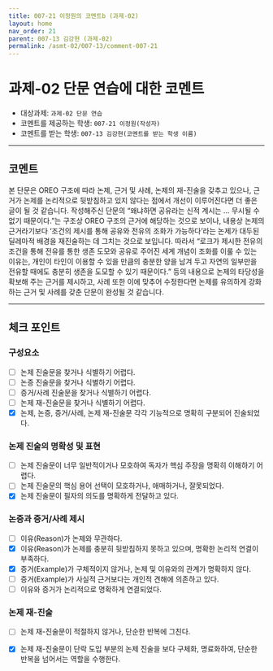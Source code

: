 ```yaml
---
title: 007-21 이정원의 코멘트b (과제-02) 
layout: home
nav_order: 21
parent: 007-13 김강현 (과제-02)
permalink: /asmt-02/007-13/comment-007-21
---
```


# 과제-02 단문 연습에 대한 코멘트

- 대상과제: `과제-02 단문 연습`
- 코멘트를 제공하는 학생: `007-21 이정원(작성자)` 
- 코멘트를 받는 학생: `007-13 김강현(코멘트를 받는 학생 이름)` 

---

## 코멘트
본 단문은 OREO 구조에 따라 논제, 근거 및 사례, 논제의 재-진술을 갖추고 있으나, 근거가 논제를 논리적으로 뒷받침하고 있지 않다는 점에서 개선이 이루어진다면 더 좋은 글이 될 것 같습니다. 작성해주신 단문의 “왜냐하면 공유라는 신적 계시는 … 무시될 수 없기 때문이다.”는 구조상 OREO 구조의 근거에 해당하는 것으로 보이나, 내용상 논제의 근거라기보다 ‘조건의 제시를 통해 공유와 전유의 조화가 가능하다’라는 논제가 대두된 딜레마적 배경을 재진술하는 데 그치는 것으로 보입니다. 따라서 “로크가 제시한 전유의 조건을 통해 전유를 통한 생존 도모와 공유로 주어진 세계 개념이 조화를 이룰 수 있는 이유는, 개인이 타인이 이용할 수 있을 만큼의 충분한 양을 남겨 두고 자연의 일부만을 전유할 때에도 충분히 생존을 도모할 수 있기 때문이다.” 등의 내용으로 논제의 타당성을 확보해 주는 근거를 제시하고, 사례 또한 이에 맞추어 수정한다면 논제를 유의하게 강화하는 근거 및 사례를 갖춘 단문이 완성될 것 같습니다.

---

## 체크 포인트

### **구성요소**
- [ ] 논제 진술문을 찾거나 식별하기 어렵다.
- [ ] 논증 진술문을 찾거나 식별하기 어렵다.
- [ ] 증거/사례 진술문을 찾거나 식별하기 어렵다.
- [ ] 논제 재-진술문을 찾거나 식별하기 어렵다.
- [x] 논제, 논증, 증거/사례, 논제 재-진술문 각각 기능적으로 명확히 구분되어 진술되었다.

### **논제 진술의 명확성 및 표현**  
- [ ] 논제 진술문이 너무 일반적이거나 모호하여 독자가 핵심 주장을 명확히 이해하기 어렵다.  
- [ ] 논제 진술문의 핵심 용어 선택이 모호하거나, 애매하거나, 잘못되었다.  
- [x] 논제 진술문이 필자의 의도를 명확하게 전달하고 있다.  

### **논증과 증거/사례 제시**  
- [ ] 이유(Reason)가 논제와 무관하다.
- [x] 이유(Reason)가 논제를 충분히 뒷받침하지 못하고 있으며, 명확한 논리적 연결이 부족하다.  
- [x] 증거(Example)가 구체적이지 않거나, 논제 및 이유와의 관계가 명확하지 않다. 
- [ ] 증거(Example)가 사실적 근거보다는 개인적 견해에 의존하고 있다.  
- [ ] 이유와 증거가 논리적으로 명확하게 연결되었다.  

### **논제 재-진술**  
- [ ] 논제 재-진술문이 적절하지 않거나, 단순한 반복에 그친다.   
- [x] 논제 재-진술문이 단락 도입 부분의 논제 진술을 보다 구체화, 명료화하여, 단순한 반복을 넘어서는 역할을 수행한다.  

